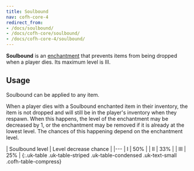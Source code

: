 ```yaml
---
title: Soulbound
nav: cofh-core-4
redirect_from:
- /docs/soulbound/
- /docs/cofh-core/soulbound/
- /docs/cofh-core-4/soulbound/
---
```


**Soulbound** is an [enchantment](https://minecraft.gamepedia.com/Enchanting)
that prevents items from being dropped when a player dies. Its maximum level is
III.


Usage
-----

Soulbound can be applied to any item.

When a player dies with a Soulbound enchanted item in their inventory, the item
is not dropped and will still be in the player's inventory when they respawn.
When this happens, the level of the enchantment may be decreased by 1, or the
enchantment may be removed if it is already at the lowest level. The chances of
this happening depend on the enchantment level.

| Soulbound level | Level decrease chance |
|---
| I | 50% |
| II | 33% |
| III | 25% |
{:.uk-table .uk-table-striped .uk-table-condensed .uk-text-small .cofh-table-compress}
